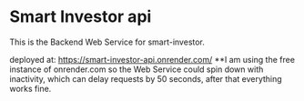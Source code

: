 # Smart Investor api

This is the Backend Web Service for smart-investor.

deployed at: https://smart-investor-api.onrender.com/
\*\*I am using the free instance of onrender.com so the Web Service could spin down with inactivity, which can delay requests by 50 seconds, after that everything works fine.
